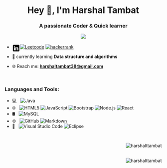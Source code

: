 <h1 align="center">Hey 👋, I'm Harshal Tambat</h1>
<h3 align="center">A passionate Coder & Quick learner</h3>

<div align="center"><img src="https://media.giphy.com/media/qgQUggAC3Pfv687qPC/giphy.gif" width="300"></div>

- [<img align="left" alt="LinkedIn" width="25px" src="https://github.com/simple-icons/simple-icons/blob/develop/icons/linkedin.svg" />](https://www.linkedin.com/in/harshal-tambat-b659671a0/)
[<img alt="Leetcode" width="25px" src="https://github.com/simple-icons/simple-icons/blob/develop/icons/leetcode.svg" />](https://leetcode.com/httambat/)
[<img alt="hackerrank" width="25px" src="https://github.com/simple-icons/simple-icons/blob/develop/icons/hackerrank.svg" />](https://www.hackerrank.com/harshaltambat38)

- 🌱 currently learning **Data structure and algorithms**
- 🌐 Reach me: **harshaltambat38@gmail.com**

<br>
<h3 align="left">Languages and Tools:</h3>

- 💻 &nbsp;
  ![Java](https://img.shields.io/badge/-Java-333333?style=flat&logo=Java&logoColor=007396)
- 🌐 &nbsp;
  ![HTML5](https://img.shields.io/badge/-HTML5-333333?style=flat&logo=HTML5)
  ![JavaScript](https://img.shields.io/badge/-JavaScript-333333?style=flat&logo=javascript)
  ![Bootstrap](https://img.shields.io/badge/-Bootstrap-333333?style=flat&logo=bootstrap&logoColor=563D7C)
  ![Node.js](https://img.shields.io/badge/-Node.js-333333?style=flat&logo=node.js)
  ![React](https://img.shields.io/badge/-React-333333?style=flat&logo=react)
  <!---![Rails](https://img.shields.io/badge/-Rails-333333?style=flat&logo=ruby)--->
- 🛢 &nbsp;
  ![MySQL](https://img.shields.io/badge/-MySQL-333333?style=flat&logo=mysql)  
- ⚙️ &nbsp; 
  ![GitHub](https://img.shields.io/badge/-GitHub-333333?style=flat&logo=github)
  ![Markdown](https://img.shields.io/badge/-Markdown-333333?style=flat&logo=markdown)
- 🔧 &nbsp;
  ![Visual Studio Code](https://img.shields.io/badge/-Visual%20Studio%20Code-333333?style=flat&logo=visual-studio-code&logoColor=007ACC)
  ![Eclipse](https://img.shields.io/badge/-Eclipse-333333?style=flat&logo=Eclipse&logoColor=007ACC)

<br/>

<p>
	<img align="right" src="https://github-readme-stats.vercel.app/api/top-langs?username=harshalttambat&show_icons=true&locale=en&layout=compact" alt="harshalttambat" />
</p>
<br>
<br>
<p>&nbsp;
	<img align="right" src="https://github-readme-stats.vercel.app/api?username=harshalttambat&show_icons=true&locale=en" alt="harshalttambat" />
</p>
